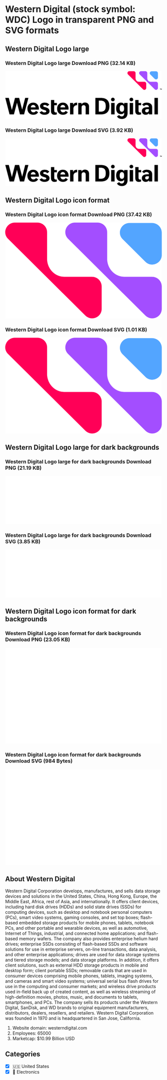 # Western Digital (stock symbol: WDC) Logo in transparent PNG and SVG formats

## Western Digital Logo large

### Western Digital Logo large Download PNG (32.14 KB)

![Western Digital Logo large Download PNG (32.14 KB)](/img/orig/WDC_BIG-a333442a.png)

### Western Digital Logo large Download SVG (3.92 KB)

![Western Digital Logo large Download SVG (3.92 KB)](/img/orig/WDC_BIG-ad0181d1.svg)

## Western Digital Logo icon format

### Western Digital Logo icon format Download PNG (37.42 KB)

![Western Digital Logo icon format Download PNG (37.42 KB)](/img/orig/WDC-e128135f.png)

### Western Digital Logo icon format Download SVG (1.01 KB)

![Western Digital Logo icon format Download SVG (1.01 KB)](/img/orig/WDC-d9008470.svg)

## Western Digital Logo large for dark backgrounds

### Western Digital Logo large for dark backgrounds Download PNG (21.19 KB)

![Western Digital Logo large for dark backgrounds Download PNG (21.19 KB)](/img/orig/WDC_BIG.D-684fa6f4.png)

### Western Digital Logo large for dark backgrounds Download SVG (3.85 KB)

![Western Digital Logo large for dark backgrounds Download SVG (3.85 KB)](/img/orig/WDC_BIG.D-5096c9aa.svg)

## Western Digital Logo icon format for dark backgrounds

### Western Digital Logo icon format for dark backgrounds Download PNG (23.05 KB)

![Western Digital Logo icon format for dark backgrounds Download PNG (23.05 KB)](/img/orig/WDC.D-ca8ed6f6.png)

### Western Digital Logo icon format for dark backgrounds Download SVG (984 Bytes)

![Western Digital Logo icon format for dark backgrounds Download SVG (984 Bytes)](/img/orig/WDC.D-7710893e.svg)

## About Western Digital

Western Digital Corporation develops, manufactures, and sells data storage devices and solutions in the United States, China, Hong Kong, Europe, the Middle East, Africa, rest of Asia, and internationally. It offers client devices, including hard disk drives (HDDs) and solid state drives (SSDs) for computing devices, such as desktop and notebook personal computers (PCs), smart video systems, gaming consoles, and set top boxes; flash-based embedded storage products for mobile phones, tablets, notebook PCs, and other portable and wearable devices, as well as automotive, Internet of Things, industrial, and connected home applications; and flash-based memory wafers. The company also provides enterprise helium hard drives; enterprise SSDs consisting of flash-based SSDs and software solutions for use in enterprise servers, on-line transactions, data analysis, and other enterprise applications; drives are used for data storage systems and tiered storage models; and data storage platforms. In addition, it offers client solutions, such as external HDD storage products in mobile and desktop form; client portable SSDs; removable cards that are used in consumer devices comprising mobile phones, tablets, imaging systems, and cameras and smart video systems; universal serial bus flash drives for use in the computing and consumer markets; and wireless drive products used in-field back up of created content, as well as wireless streaming of high-definition movies, photos, music, and documents to tablets, smartphones, and PCs. The company sells its products under the Western Digital, SanDisk, and WD brands to original equipment manufacturers, distributors, dealers, resellers, and retailers. Western Digital Corporation was founded in 1970 and is headquartered in San Jose, California.

1. Website domain: westerndigital.com
2. Employees: 65000
3. Marketcap: $10.99 Billion USD


## Categories
- [x] 🇺🇸 United States
- [x] 🔌 Electronics
